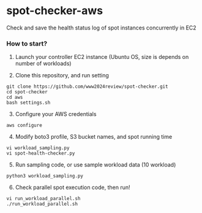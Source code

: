 # spot-checker-aws
Check and save the health status log of spot instances concurrently in EC2

### How to start?
1. Launch your controller EC2 instance (Ubuntu OS, size is depends on number of workloads)

2. Clone this repository, and run setting
```
git clone https://github.com/www2024review/spot-checker.git
cd spot-checker
cd aws
bash settings.sh
```

3. Configure your AWS credentials
```
aws configure
```

4. Modify boto3 profile, S3 bucket names, and spot running time
```
vi workload_sampling.py
vi spot-health-checker.py
```

5. Run sampling code, or use sample workload data (10 workload)
```
python3 workload_sampling.py
```

6. Check parallel spot execution code, then run!
```
vi run_workload_parallel.sh
./run_workload_parallel.sh
```
